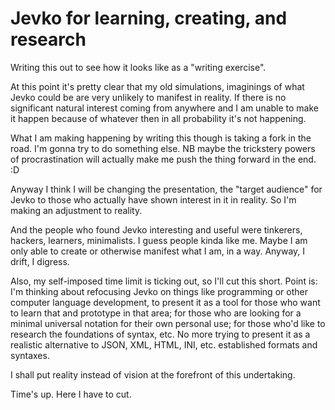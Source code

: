 # Jevko for learning, creating, and research

Writing this out to see how it looks like as a "writing exercise".

At this point it's pretty clear that my old simulations, imaginings of what Jevko could be are very unlikely to manifest in reality. If there is no significant natural interest coming from anywhere and I am unable to make it happen because of whatever then in all probability it's not happening.

What I am making happening by writing this though is taking a fork in the road. I'm gonna try to do something else. NB maybe the trickstery powers of procrastination will actually make me push the thing forward in the end. :D

Anyway I think I will be changing the presentation, the "target audience" for Jevko to those who actually have shown interest in it in reality. So I'm making an adjustment to reality.

And the people who found Jevko interesting and useful were tinkerers, hackers, learners, minimalists. I guess people kinda like me. Maybe I am only able to create or otherwise manifest what I am, in a way. Anyway, I drift, I digress.

Also, my self-imposed time limit is ticking out, so I'll cut this short. Point is: I'm thinking about refocusing Jevko on things like programming or other computer language development, to present it as a tool for those who want to learn that and prototype in that area; for those who are looking for a minimal universal notation for their own personal use; for those who'd like to research the foundations of syntax, etc. No more trying to present it as a realistic alternative to JSON, XML, HTML, INI, etc. established formats and syntaxes.

I shall put reality instead of vision at the forefront of this undertaking.

Time's up. Here I have to cut.

